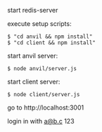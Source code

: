 start redis-server

execute setup scripts:

    $ "cd anvil && npm install"
    $ "cd client && npm install"

start anvil server:

    $ node anvil/server.js

start client server:

    $ node client/server.js

go to http://localhost:3001

login in with a@b.c 123
